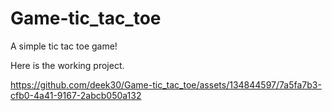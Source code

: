 # Game-tic_tac_toe
A simple tic tac toe game!

Here is the working project.

https://github.com/deek30/Game-tic_tac_toe/assets/134844597/7a5fa7b3-cfb0-4a41-9167-2abcb050a132

